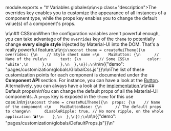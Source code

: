 module.exports = "# Variables globales\n\n<p class=\"description\">The overrides key enables you to customize the appearance of all instances of a component type, while the props key enables you to change the default value(s) of a component's props.</p>\n\n## CSS\n\nWhen the configuration variables aren't powerful enough, you can take advantage of the `overrides` key of the `theme` to potentially change **every single style** injected by Material-UI into the DOM. That's a really powerful feature.\n\n```js\nconst theme = createMuiTheme({\n  overrides: {\n    // Style sheet name ⚛️\n    MuiButton: {\n      // Name of the rule\n      text: {\n        // Some CSS\n        color: 'white',\n      },\n    },\n  },\n});\n```\n\n{{\"demo\": \"pages/customization/globals/GlobalCss.js\"}}\n\nThe list of these customization points for each component is documented under the **Component API** section. For instance, you can have a look at the [Button](/api/button/#css). Alternatively, you can always have a look at the [implementation](https://github.com/Foso/material-ui/blob/master/packages/material-ui/src/Button/Button.js).\n\n## Default props\n\nYou can change the default props of all the Material-UI components. A `props` key is exposed in the `theme` for this use case.\n\n```js\nconst theme = createMuiTheme({\n  props: {\n    // Name of the component ⚛️\n    MuiButtonBase: {\n      // The default props to change\n      disableRipple: true, // No more ripple, on the whole application 💣!\n    },\n  },\n});\n```\n\n{{\"demo\": \"pages/customization/globals/DefaultProps.js\"}}\n"